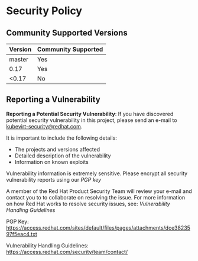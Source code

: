 # Security Policy

## Community Supported Versions

| Version | Community Supported  |
| ------- | -------------------- |
| master  | Yes                  |
| 0.17    | Yes                  |
| <0.17   | No                   |

## Reporting a Vulnerability

**Reporting a Potential Security Vulnerability**: If you have discovered
potential security vulnerability in this project, please send an e-mail to
kubevirt-security@redhat.com.

It is important to include the following details:
  - The projects and versions affected
  - Detailed description of the vulnerability
  - Information on known exploits

Vulnerability information is extremely sensitive. Please encrypt all security
vulnerability reports using our *PGP key*

A member of the Red Hat Product Security Team will review your e-mail and
contact you to to collaborate on resolving the issue. For more information on
how Red Hat works to resolve security issues, see: *Vulnerability Handling
Guidelines*

PGP Key: https://access.redhat.com/sites/default/files/pages/attachments/dce3823597f5eac4.txt

Vulnerability Handling Guidelines: https://access.redhat.com/security/team/contact/
